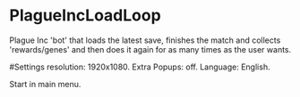 # PlagueIncLoadLoop
Plague Inc 'bot' that loads the latest save, finishes the match and collects 'rewards/genes' and then does it again for as many times as the user wants.


#Settings
resolution: 1920x1080.
Extra Popups: off.
Language: English.

Start in main menu.
